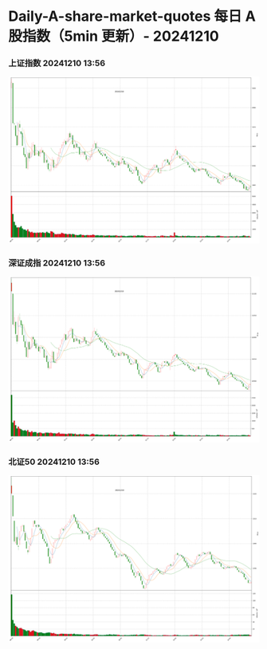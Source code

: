 
# Daily-A-share-market-quotes 每日 A 股指数（5min 更新）- 20241210

### 上证指数 20241210 13:56
![](./fig/2024/12/20241210-sh000001.png)

### 深证成指 20241210 13:56
![](./fig/2024/12/20241210-sz399001.png)

### 北证50 20241210 13:56
![](./fig/2024/12/20241210-bj899050.png)
